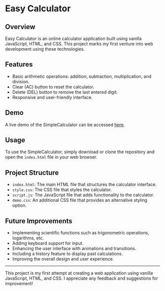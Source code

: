 # Easy Calculator

## Overview

Easy Calculator is an online calculator application built using vanilla JavaScript, HTML, and CSS. This project marks my first venture into web development using these technologies.

## Features

- Basic arithmetic operations: addition, subtraction, multiplication, and division.
- Clear (AC) button to reset the calculator.
- Delete (DEL) button to remove the last entered digit.
- Responsive and user-friendly interface.

## Demo

A live demo of the SimpleCalculator can be accessed [here](#).

## Usage

To use the SimpleCalculator, simply download or clone the repository and open the `index.html` file in your web browser.

## Project Structure

- `index.html`: The main HTML file that structures the calculator interface.
- `style.css`: The CSS file that styles the calculator.
- `script.js`: The JavaScript file that adds functionality to the calculator.
- `demo.css`: An additional CSS file that provides an alternative styling option.

## Future Improvements

- Implementing scientific functions such as trigonometric operations, logarithms, etc.
- Adding keyboard support for input.
- Enhancing the user interface with animations and transitions.
- Including a history feature to display past calculations.
- Improving the overall design and user experience.

---

This project is my first attempt at creating a web application using vanilla JavaScript, HTML, and CSS. I appreciate any feedback and suggestions for improvement!


